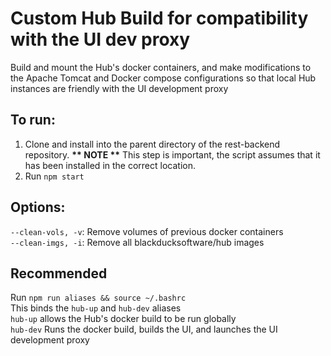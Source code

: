 # Custom Hub Build for compatibility with the UI dev proxy
Build and mount the Hub's docker containers, and make modifications to the Apache Tomcat and Docker compose configurations so that local Hub instances are friendly with the UI development proxy

## To run:
1. Clone and install into the parent directory of the rest-backend repository. <b>** NOTE **</b> This step is important, the script assumes that it has been installed in the correct location.
2. Run ```npm start```

## Options:
```--clean-vols, -v```: Remove volumes of previous docker containers
<br>```--clean-imgs, -i```: Remove all blackducksoftware/hub images

## Recommended
Run ```npm run aliases && source ~/.bashrc```
<br> This binds the `hub-up` and `hub-dev` aliases
<br> `hub-up` allows the Hub's docker build to be run globally
<br> `hub-dev` Runs the docker build, builds the UI, and launches the UI development proxy
